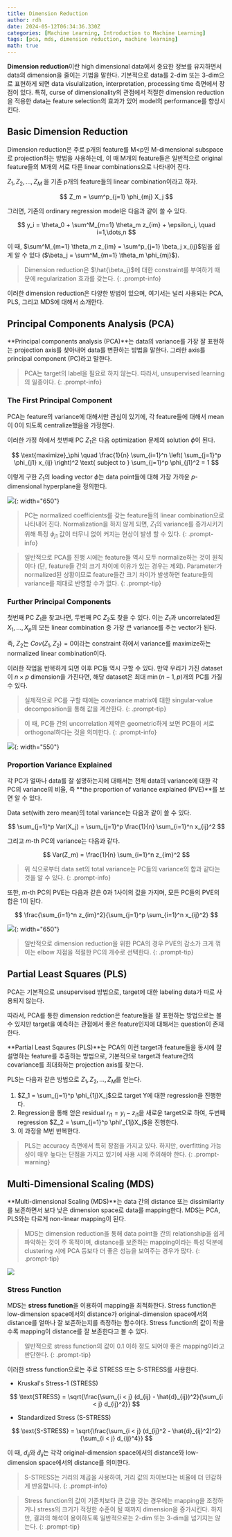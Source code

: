 ```yaml
---
title: Dimension Reduction
author: rdh
date: 2024-05-12T06:34:36.330Z
categories: [Machine Learning, Introduction to Machine Learning]
tags: [pca, mds, dimension reduction, machine learning]
math: true
---
```

**Dimension reduction**이란 high dimensional data에서 중요한 정보를 유지하면서 data의 dimension을 줄이는 기법을 말한다. 기본적으로 data를 2-dim 또는 3-dim으로 표현하게 되면 data visulalization, interpretation, processing time 측면에서 장점이 있다. 특히, curse of dimensionality의 관점에서 적절한 dimension reduction을 적용한 data는 feature selection의 효과가 있어 model의 performance를 향상시킨다.

## Basic Dimension Reduction
Dimension reduction은 주로 p개의 feature를 M<p인 M-dimensional subspace로 projection하는 방법을 사용하는데, 이 때 M개의 feature들은 일반적으로 original feature들의 M개의 서로 다른 linear combinations으로 나타내어 진다. 

$Z_1, Z_2, \dots, Z_M$ 을 기존 p개의 feature들의 linear combination이라고 하자.

$$
Z_m = \sum^p_{j=1} \phi_{mj} X_j
$$

그러면, 기존의 ordinary regression model은 다음과 같이 쓸 수 있다.

$$
y_i = \theta_0 + \sum^M_{m=1} \theta_m z_{im} + \epsilon_i, \quad i=1,\dots,n
$$

이 때, $\sum^M_{m=1} \theta_m z_{im} = \sum^p_{j=1} \beta_j x_{ij}$임을 쉽게 알 수 있다 ($\beta_j = \sum^M_{m=1} \theta_m \phi_{mj}$).

> Dimension reduction은 $\hat{\beta_j}$에 대한 constraint를 부여하기 때문에 regularization 효과를 갖는다.
{: .prompt-info}

이러한 dimension reduction은 다양한 방법이 있으며, 여기서는 널리 사용되는 PCA, PLS, 그리고 MDS에 대해서 소개한다.

## Principal Components Analysis (PCA)
**Principal components analysis (PCA)**는 data의 variance를 가장 잘 표현하는 projection axis를 찾아내어 data를 변환하는 방법을 말한다. 그러한 axis를 principal component (PC)라고 말한다.

> PCA는 target의 label을 필요로 하지 않는다. 따라서, unsupervised learning의 일종이다.
{: .prompt-info}

### The First Principal Component
PCA는 feature의 variance에 대해서만 관심이 있기에, 각 feature들에 대해서 mean이 0이 되도록 centralize했음을 가정한다.

이러한 가정 하에서 첫번째 PC $Z_1$은 다음 optimization 문제의 solution $\phi$이 된다.

$$
\text{maximize}_\phi \quad \frac{1}{n} \sum_{i=1}^n \left( \sum_{j=1}^p \phi_{j1} x_{ij} \right)^2  \text{ subject to }  \sum_{j=1}^p \phi_{j1}^2 = 1
$$

이렇게 구한 $Z_1$의 loading vector $\phi$는 data point들에 대해 가장 가까운 $p$-dimensional hyperplane을 정의한다.

![](/assets/img/dimension-reduction-01.png){: width="650"}

> PC는 normalized coefficients를 갖는 feature들의 linear combination으로 나타내어 진다. Normalization을 하지 않게 되면, $Z_1$의 variance를 증가시키기 위해 특정 $\phi_{j1}$ 값이 터무니 없이 커지는 현상이 발생 할 수 있다.
{: .prompt-info}

> 일반적으로 PCA를 진행 시에는 feature들 역시 모두 normalize하는 것이 원칙이다 (단, feature들 간의 크기 차이에 이유가 있는 경우는 제외). Parameter가 normalized된 상황이므로 feature들간 크기 차이가 발생하면 feature들의 variance를 제대로 반영할 수가 없다.
{: .prompt-tip}

### Further Principal Components
첫번째 PC $Z_1$을 찾고나면, 두번째 PC $Z_2$도 찾을 수 있다. 이는 $Z_1$과 uncorrelated된 $X_1,\dots,X_p$의 모든 linear combination 중 가장 큰 variance를 주는 vector가 된다.

즉, $Z_2$는 $Cov(Z_1, Z_2)=0$이라는 constraint 하에서 variance를 maximize하는 normalized linear combination이다.

이러한 작업을 반복하게 되면 이후 PC들 역시 구할 수 있다. 만약 우리가 가진 dataset이 $n\times p$ dimension을 가진다면, 해당 dataset은 최대 $\min(n-1,p)$개의 PC를 가질 수 있다.

> 실제적으로 PC를 구할 때에는 covariance matrix에 대한 singular-value decomposition을 통해 값을 계산한다.
{: .prompt-tip}

> 이 때, PC들 간의 uncorrelation 제약은 geometric하게 보면 PC들이 서로 orthogonal하다는 것을 의미한다. 
{: .prompt-info}

![](/assets/img/dimension-reduction-02.png){: width="550"}

### Proportion Variance Explained
각 PC가 얼마나 data를 잘 설명하는지에 대해서는 전체 data의 variance에 대한 각 PC의 variance의 비율, 즉 **the proportion of variance explained (PVE)**를 보면 알 수 있다.

Data set(with zero mean)의 total variance는 다음과 같이 쓸 수 있다.

$$
\sum_{j=1}^p Var(X_j) = \sum_{j=1}^p \frac{1}{n} \sum_{i=1}^n x_{ij}^2
$$

그리고 $m$-th PC의 variance는 다음과 같다.

$$
Var(Z_m) = \frac{1}{n} \sum_{i=1}^n z_{im}^2
$$

> 위 식으로부터 data set의 total variance는 PC들의 variance의 합과 같다는 것을 알 수 있다.
{: .prompt-info}

또한, $m$-th PC의 PVE는 다음과 같은 0과 1사이의 값을 가지며, 모든 PC들의 PVE의 합은 1이 된다.

$$
\frac{\sum_{i=1}^n z_{im}^2}{\sum_{j=1}^p \sum_{i=1}^n x_{ij}^2}
$$

![](/assets/img/dimension-reduction-03.png){: width="650"}

> 일반적으로 dimension reduction을 위한 PCA의 경우 PVE의 감소가 크게 꺾이는 elbow 지점을 적절한 PC의 개수로 선택한다.
{: .prompt-tip}

## Partial Least Squares (PLS)
PCA는 기본적으로 unsupervised 방법으로, target에 대한 labeling data가 따로 사용되지 않는다.

따라서, PCA를 통한 dimension redction은 feature들을 잘 표현하는 방법으로는 볼 수 있지만 target을 예측하는 관점에서 좋은 feature인지에 대해서는 question이 존재한다.

**Partial Least Sqaures (PLS)**는 PCA의 이런 target과 feature들을 동시에 잘 설명하는 feature를 추출하는 방법으로, 기본적으로 target과 feature간의 covariance를 최대화하는 projection axis를 찾는다.

PLS는 다음과 같은 방법으로 $Z_1, Z_2, \dots, Z_M$를 얻는다.

1. $Z_1 = \sum_{j=1}^p \phi_{1j}X_j$으로 target Y에 대한 regression을 진행한다.
2. Regression을 통해 얻은 residual $r_{i1} = y_i-z_{i1}$을 새로운 target으로 하여, 두번째 regression $Z_2 = \sum_{j=1}^p \phi'_{1j}X_j$을 진행한다.
3. 이 과정을 M번 반복한다.

> PLS는 accuracy 측면에서 특히 장점을 가지고 있다. 하지만, overfitting 가능성이 매우 높다는 단점을 가지고 있기에 사용 시에 주의해야 한다.
{: .prompt-warning}

## Multi-Dimensional Scaling (MDS)
**Multi-dimensional Scaling (MDS)**는 data 간의 distance 또는 dissimilarity를 보존하면서 보다 낮은 dimension space로 data를 mapping한다. MDS는 PCA, PLS와는 다르게 non-linear mapping이 된다.

> MDS는 dimension reduction을 통해 data point들 간의 relationship을 쉽게 파악하는 것이 주 목적이며, distance를 보존하는 mapping이라는 특성 덕분에 clustering 시에 PCA 등보다 더 좋은 성능을 보여주는 경우가 많다.
{: .prompt-tip}

![](/assets/img/dimension-reduction-04.png)

### Stress Function
MDS는 **stress function**을 이용하여 mapping을 최적화한다. Stress function은 low-dimension space에서의 distance가 original-dimension space에서의 distance를 얼마나 잘 보존하는지를 측정하는 함수이다. Stress function의 값이 작을수록 mapping이 distance를 잘 보존한다고 볼 수 있다.

> 일반적으로 stress function의 값이 0.1 이하 정도 되어야 좋은 mapping이라고 판단한다.
{: .prompt-tip}

이러한 stress function으로는 주로 STRESS 또는 S-STRESS를 사용한다.

* Kruskal's Stress-1 (STRESS)

$$
\text{STRESS} = \sqrt{\frac{\sum_{i < j} (d_{ij} - \hat{d}_{ij})^2}{\sum_{i < j} d_{ij}^2}}
$$

* Standardized Stress (S-STRESS)

$$
\text{S-STRESS} = \sqrt{\frac{\sum_{i < j} (d_{ij}^2 - \hat{d}_{ij}^2)^2}{\sum_{i < j} d_{ij}^4}}
$$

이 때, $d_{ij}$와 $\hat{d}_{ij}$는 각각 original-dimension space에서의 distance와 low-dimension space에서의 distance를 의미한다.

> S-STRESS는 거리의 제곱을 사용하여, 거리 값의 차이보다는 비율에 더 민감하게 반응합니다.
{: .prompt-info}

> Stress function의 값이 기준치보다 큰 값을 갖는 경우에는 mapping을 조정하거나 stress의 크기가 적정한 수준이 될 때까지 dimension을 증가시킨다. 하지만, 결과의 해석이 용이하도록 일반적으로는 2-dim 또는 3-dim을 넘기지는 않는다.
{: .prompt-tip}